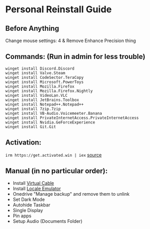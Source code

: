 # Personal Reinstall Guide

## Before Anything
Change mouse settings: 4 & Remove Enhance Precision thing

## Commands: (Run in admin for less trouble)
```
winget install Discord.Discord
winget install Valve.Steam
winget install CodeSector.TeraCopy
winget install Microsoft.PowerToys
winget install Mozilla.Firefox
winget install Mozilla.Firefox.Nightly
winget install VideoLan.VLC
winget install JetBrains.Toolbox
winget install Notepad++.Notepad++
winget install 7zip.7zip
winget install VB-Audio.Voicemeeter.Banana
winget install PrivateInternetAccess.PrivateInternetAccess
winget install Nvidia.GeForceExperience
winget install Git.Git
```

## Activation: 
` irm https://get.activated.win | iex `
[source](https://github.com/massgravel/Microsoft-Activation-Scripts)

## Manual (in no particular order):
- Install [Virtual Cable](https://vb-audio.com/Cable/index.htm) 
- Install [Locale Emulator](https://xupefei.github.io/Locale-Emulator/)
- Onedrive "Manage backup" and remove them to unlink
- Set Dark Mode
- Autohide Taskbar
- Single Display
- Pin apps
- Setup Audio (Documents Folder)
